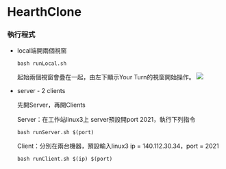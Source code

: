 # HearthClone

### 執行程式
* local端開兩個視窗
    ```
    bash runLocal.sh
    ```
    起始兩個視窗會疊在一起，由左下顯示Your Turn的視窗開始操作。
    ![](https://i.imgur.com/wtMf8wW.png)

* server - 2 clients

    先開Server，再開Clients
    
    Server：在工作站linux3上 server預設開port 2021，執行下列指令
    ```
    bash runServer.sh $(port)
    ```
    Client：分別在兩台機器，預設輸入linux3 ip = 140.112.30.34，port = 2021
    ```
    bash runClient.sh $(ip) $(port)
    ```
